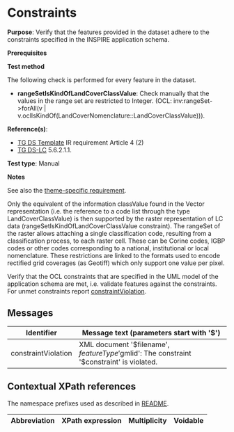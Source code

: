 # Constraints

**Purpose**: Verify that the features provided in the dataset adhere to the constraints specified in the INSPIRE application schema.

**Prerequisites**

**Test method**

The following check is performed for every feature in the dataset.

* **rangeSetIsKindOfLandCoverClassValue**: Check manually that the values in the range set are restricted to Integer. (OCL: inv:rangeSet->forAll(v | v.oclIsKindOf(LandCoverNomenclature::LandCoverClassValue))).


**Reference(s)**: 

* [TG DS Template](./README.md#ref_TG_DS_tmpl) IR requirement Article 4 (2)
* [TG DS-LC](./README.md#ref_TG_DS_LC) 5.6.2.1.1.

**Test type**: Manual

**Notes** 

See also the [theme-specific requirement](./specific-req.md).

Only the equivalent of the information classValue found in the Vector representation (i.e. the reference to a code list through the type LandCoverClassValue) is then supported by the raster representation of LC data (rangeSetIsKindOfLandCoverClassValue constraint). The rangeSet of the raster allows attaching a single classification code, resulting from a classification process, to each raster cell. These can be Corine codes, IGBP codes or other codes corresponding to a national, institutional or local nomenclature.
These restrictions are linked to the formats used to encode rectified grid coverages (as Geotiff) which only support one value per pixel.

Verify that the OCL constraints that are specified in the UML model of the application schema are met, i.e. validate features against the constraints. For unmet constraints report [constraintViolation](#constraintViolation).

## Messages

Identifier  |  Message text (parameters start with '$')
---------------------------------------------------------- | -------------------------------------------------------------------------
constraintViolation <a name="constraintViolation"/>  |  XML document '$filename', $featureType '$gmlid': The constraint '$constraint' is violated.

## Contextual XPath references

The namespace prefixes used as described in [README](./README.md#namespaces).

Abbreviation                                               |  XPath expression                     |Multiplicity       |Voidable
---------------------------------------------------------- | ------------------------------------- | ------------------|----------
